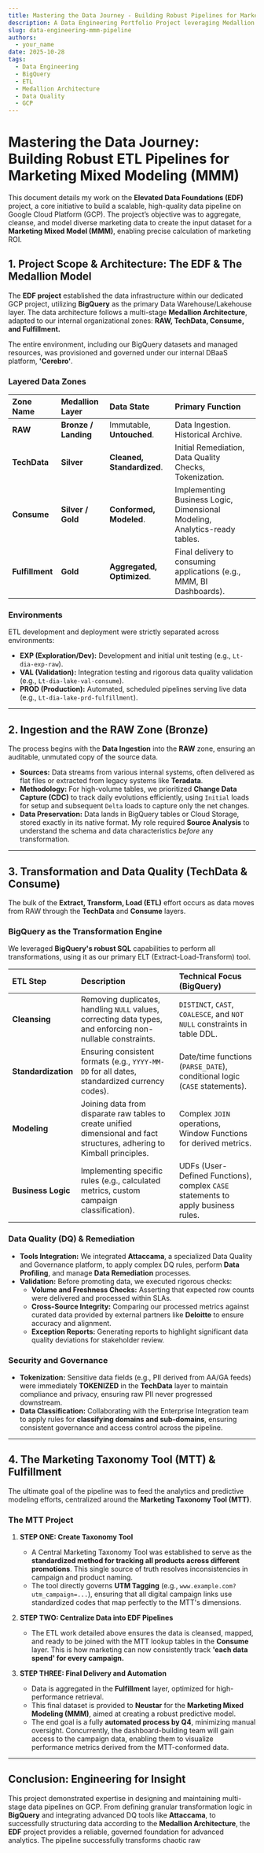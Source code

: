 ```yaml
---
title: Mastering the Data Journey - Building Robust Pipelines for Marketing Mixed Modeling (MMM)
description: A Data Engineering Portfolio Project leveraging Medallion Architecture, Google BigQuery, and Data Governance tools.
slug: data-engineering-mmm-pipeline
authors:
  - your_name
date: 2025-10-28
tags:
  - Data Engineering
  - BigQuery
  - ETL
  - Medallion Architecture
  - Data Quality
  - GCP
---
```


# Mastering the Data Journey: Building Robust ETL Pipelines for Marketing Mixed Modeling (MMM)

This document details my work on the **Elevated Data Foundations (EDF)** project, a core initiative to build a scalable, high-quality data pipeline on Google Cloud Platform (GCP). The project’s objective was to aggregate, cleanse, and model diverse marketing data to create the input dataset for a **Marketing Mixed Model (MMM)**, enabling precise calculation of marketing ROI.

## 1. Project Scope & Architecture: The EDF & The Medallion Model

The **EDF project** established the data infrastructure within our dedicated GCP project, utilizing **BigQuery** as the primary Data Warehouse/Lakehouse layer. The data architecture follows a multi-stage **Medallion Architecture**, adapted to our internal organizational zones: **RAW, TechData, Consume, and Fulfillment.**

The entire environment, including our BigQuery datasets and managed resources, was provisioned and governed under our internal DBaaS platform, **'Cerebro'**.

### Layered Data Zones

| Zone Name | Medallion Layer | Data State | Primary Function |
| :--- | :--- | :--- | :--- |
| **RAW** | **Bronze / Landing** | Immutable, **Untouched**. | Data Ingestion. Historical Archive. |
| **TechData** | **Silver** | **Cleaned, Standardized**. | Initial Remediation, Data Quality Checks, Tokenization. |
| **Consume** | **Silver / Gold** | **Conformed, Modeled**. | Implementing Business Logic, Dimensional Modeling, Analytics-ready tables. |
| **Fulfillment** | **Gold** | **Aggregated, Optimized**. | Final delivery to consuming applications (e.g., MMM, BI Dashboards). |

### Environments

ETL development and deployment were strictly separated across environments:

* **EXP (Exploration/Dev):** Development and initial unit testing (e.g., `Lt-dia-exp-raw`).
* **VAL (Validation):** Integration testing and rigorous data quality validation (e.g., `Lt-dia-lake-val-consume`).
* **PROD (Production):** Automated, scheduled pipelines serving live data (e.g., `Lt-dia-lake-prd-fulfillment`).

---

## 2. Ingestion and the RAW Zone (Bronze)

The process begins with the **Data Ingestion** into the **RAW** zone, ensuring an auditable, unmutated copy of the source data.

* **Sources:** Data streams from various internal systems, often delivered as flat files or extracted from legacy systems like **Teradata**.
* **Methodology:** For high-volume tables, we prioritized **Change Data Capture (CDC)** to track daily evolutions efficiently, using `Initial` loads for setup and subsequent `Delta` loads to capture only the net changes.
* **Data Preservation:** Data lands in BigQuery tables or Cloud Storage, stored exactly in its native format. My role required **Source Analysis** to understand the schema and data characteristics *before* any transformation.

---

## 3. Transformation and Data Quality (TechData & Consume)

The bulk of the **Extract, Transform, Load (ETL)** effort occurs as data moves from RAW through the **TechData** and **Consume** layers.

### BigQuery as the Transformation Engine

We leveraged **BigQuery's robust SQL** capabilities to perform all transformations, using it as our primary ELT (Extract-Load-Transform) tool.

| ETL Step | Description | Technical Focus (BigQuery) |
| :--- | :--- | :--- |
| **Cleansing** | Removing duplicates, handling `NULL` values, correcting data types, and enforcing non-nullable constraints. | `DISTINCT`, `CAST`, `COALESCE`, and `NOT NULL` constraints in table DDL. |
| **Standardization** | Ensuring consistent formats (e.g., `YYYY-MM-DD` for all dates, standardized currency codes). | Date/time functions (`PARSE_DATE`), conditional logic (`CASE` statements). |
| **Modeling** | Joining data from disparate raw tables to create unified dimensional and fact structures, adhering to Kimball principles. | Complex `JOIN` operations, Window Functions for derived metrics. |
| **Business Logic** | Implementing specific rules (e.g., calculated metrics, custom campaign classification). | UDFs (User-Defined Functions), complex `CASE` statements to apply business rules. |

### Data Quality (DQ) & Remediation

* **Tools Integration:** We integrated **Attaccama**, a specialized Data Quality and Governance platform, to apply complex DQ rules, perform **Data Profiling**, and manage **Data Remediation** processes.
* **Validation:** Before promoting data, we executed rigorous checks:
    * **Volume and Freshness Checks:** Asserting that expected row counts were delivered and processed within SLAs.
    * **Cross-Source Integrity:** Comparing our processed metrics against curated data provided by external partners like **Deloitte** to ensure accuracy and alignment.
    * **Exception Reports:** Generating reports to highlight significant data quality deviations for stakeholder review.

### Security and Governance

* **Tokenization:** Sensitive data fields (e.g., PII derived from AA/GA feeds) were immediately **TOKENIZED** in the **TechData** layer to maintain compliance and privacy, ensuring raw PII never progressed downstream.
* **Data Classification:** Collaborating with the Enterprise Integration team to apply rules for **classifying domains and sub-domains**, ensuring consistent governance and access control across the pipeline.

---

## 4. The Marketing Taxonomy Tool (MTT) & Fulfillment

The ultimate goal of the pipeline was to feed the analytics and predictive modeling efforts, centralized around the **Marketing Taxonomy Tool (MTT)**.

### The MTT Project

1.  **STEP ONE: Create Taxonomy Tool**
    * A Central Marketing Taxonomy Tool was established to serve as the **standardized method for tracking all products across different promotions**. This single source of truth resolves inconsistencies in campaign and product naming.
    * The tool directly governs **UTM Tagging** (e.g., `www.example.com?utm_campaign=...`), ensuring that all digital campaign links use standardized codes that map perfectly to the MTT's dimensions.

2.  **STEP TWO: Centralize Data into EDF Pipelines**
    * The ETL work detailed above ensures the data is cleansed, mapped, and ready to be joined with the MTT lookup tables in the **Consume** layer. This is how marketing can now consistently track **'each data spend' for every campaign.**

3.  **STEP THREE: Final Delivery and Automation**
    * Data is aggregated in the **Fulfillment** layer, optimized for high-performance retrieval.
    * This final dataset is provided to **Neustar** for the **Marketing Mixed Modeling (MMM)**, aimed at creating a robust predictive model.
    * The end goal is a fully **automated process by Q4**, minimizing manual oversight. Concurrently, the dashboard-building team will gain access to the campaign data, enabling them to visualize performance metrics derived from the MTT-conformed data.

---

## Conclusion: Engineering for Insight

This project demonstrated expertise in designing and maintaining multi-stage data pipelines on GCP. From defining granular transformation logic in **BigQuery** and integrating advanced DQ tools like **Attaccama**, to successfully structuring data according to the **Medallion Architecture**, the **EDF** project provides a reliable, governed foundation for advanced analytics. The pipeline successfully transforms chaotic raw